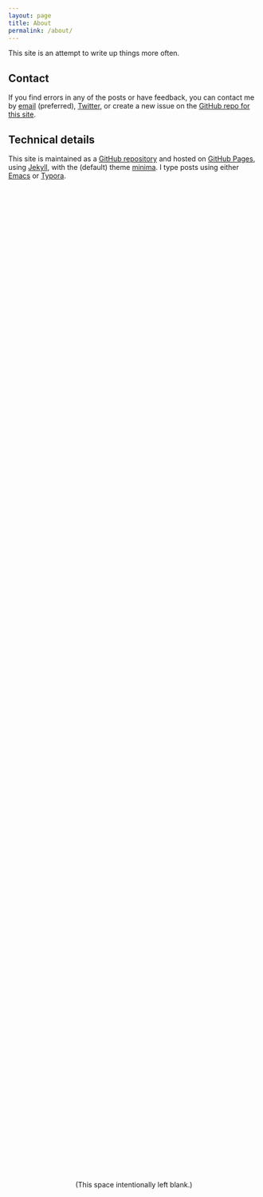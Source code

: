 ```yaml
---
layout: page
title: About
permalink: /about/
---
```


This site is an attempt to write up things more often.

## Contact
If you find errors in any of the posts or have feedback, you can contact me by [email](mailto:shreevatsa@gmail.com) (preferred), [Twitter](https://twitter.com/svat), or create a new issue on the [GitHub repo for this site](https://github.com/shreevatsa/site/issues).

## Technical details
This site is maintained as a [GitHub repository](https://github.com/shreevatsa/site) and hosted on [GitHub Pages](https://pages.github.com/), using [Jekyll](https://github.com/jekyll/jekyll), with the (default) theme [minima](https://github.com/jekyll/minima). I type posts using either [Emacs](http://aquamacs.org/) or [Typora](https://typora.io/).

<div style="height: 100vh; display: flex; align-items: center; justify-content: center"><p>(This space intentionally left blank.)</p></div>
